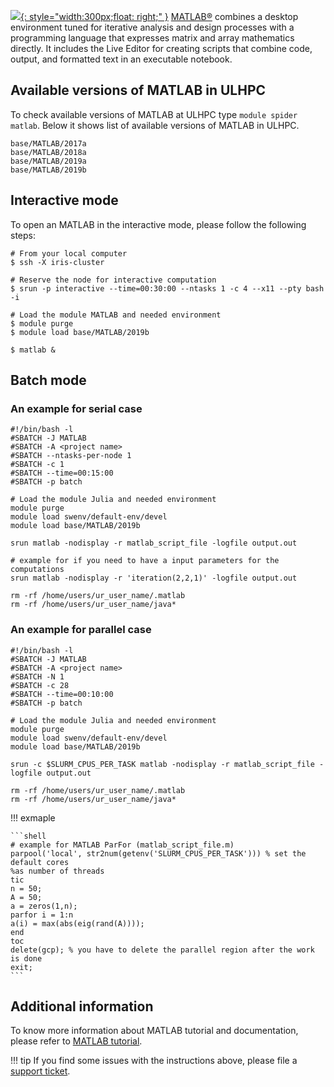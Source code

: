 [![](https://pbs.twimg.com/profile_images/1041686882915155968/qw90wxxo.jpg){: style="width:300px;float: right;" }](https://nl.mathworks.com/)
[MATLAB®](https://nl.mathworks.com/products/matlab.html) combines
a desktop environment tuned for iterative analysis and design processes
with a programming language that expresses matrix and array mathematics directly.
It includes the Live Editor for creating scripts that combine code, output,
and formatted text in an executable notebook.


## Available versions of MATLAB in ULHPC
To check available versions of MATLAB at ULHPC type `module spider matlab`.
Below it shows list of available versions of MATLAB in ULHPC. 
```shell
base/MATLAB/2017a
base/MATLAB/2018a
base/MATLAB/2019a
base/MATLAB/2019b
```

## Interactive mode
To open an MATLAB in the interactive mode, please follow the following steps:

```shell
# From your local computer
$ ssh -X iris-cluster

# Reserve the node for interactive computation
$ srun -p interactive --time=00:30:00 --ntasks 1 -c 4 --x11 --pty bash -i

# Load the module MATLAB and needed environment
$ module purge
$ module load base/MATLAB/2019b

$ matlab &
```

## Batch mode
### An example for serial case

```shell
#!/bin/bash -l
#SBATCH -J MATLAB
#SBATCH -A <project name>
#SBATCH --ntasks-per-node 1
#SBATCH -c 1
#SBATCH --time=00:15:00
#SBATCH -p batch

# Load the module Julia and needed environment
module purge
module load swenv/default-env/devel
module load base/MATLAB/2019b

srun matlab -nodisplay -r matlab_script_file -logfile output.out

# example for if you need to have a input parameters for the computations
srun matlab -nodisplay -r 'iteration(2,2,1)' -logfile output.out

rm -rf /home/users/ur_user_name/.matlab
rm -rf /home/users/ur_user_name/java*
```

### An example for parallel case

```shell
#!/bin/bash -l
#SBATCH -J MATLAB
#SBATCH -A <project name>
#SBATCH -N 1
#SBATCH -c 28
#SBATCH --time=00:10:00
#SBATCH -p batch

# Load the module Julia and needed environment
module purge
module load swenv/default-env/devel
module load base/MATLAB/2019b

srun -c $SLURM_CPUS_PER_TASK matlab -nodisplay -r matlab_script_file -logfile output.out

rm -rf /home/users/ur_user_name/.matlab
rm -rf /home/users/ur_user_name/java*
```

!!! exmaple

    ```shell
    # example for MATLAB ParFor (matlab_script_file.m)
    parpool('local', str2num(getenv('SLURM_CPUS_PER_TASK'))) % set the default cores
    %as number of threads
    tic
    n = 50;
    A = 50;
    a = zeros(1,n);
    parfor i = 1:n
    a(i) = max(abs(eig(rand(A))));
    end
    toc
    delete(gcp); % you have to delete the parallel region after the work is done
    exit;
    ```

## Additional information
To know more information about MATLAB tutorial and documentation,
please refer to [MATLAB tutorial](https://nl.mathworks.com/academia/books.html).

!!! tip
If you find some issues with the instructions above,
please file a [support ticket](https://hpc.uni.lu/support).
